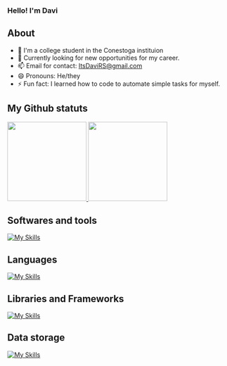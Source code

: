 ### Hello! I'm Davi

## About

- 🔭 I'm a college student in the Conestoga instituion
- 🌱 Currently looking for new opportunities for my career.
- 📫 Email for contact: ItsDaviRS@gmail.com
- 😄 Pronouns: He/they
- ⚡ Fun fact: I learned how to code to automate simple tasks for myself.

## My Github statuts

<div>
    <a href="https://github.com/DaviRS0">
    <img height="180em" src="https://github-readme-stats.vercel.app/api?username=DaviRS0&show_icons=true&theme=dark&include_all_commits=true&count_private=true"/>
    <img height="180em" src="https://github-readme-stats.vercel.app/api/top-langs/?username=DaviRS0&layout=compact&langs_count=7&theme=dark"/></a>
</div>

## Softwares and tools
[![My Skills](https://skillicons.dev/icons?i=git,github,blender,visualstudio,vscode)](https://skillicons.dev)

## Languages
[![My Skills](https://skillicons.dev/icons?i=cs,css,html,java,javascript,python)](https://skillicons.dev)

## Libraries and Frameworks
[![My Skills](https://skillicons.dev/icons?i=nextjs,nodejs,react)](https://skillicons.dev)

## Data storage
[![My Skills](https://skillicons.dev/icons?i=mysql,sqlite)](https://skillicons.dev)
